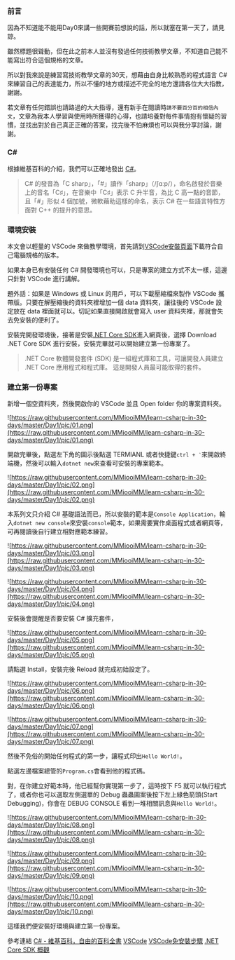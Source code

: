 ### 前言

因為不知道能不能用Day0來講一些開賽前想說的話，所以就塞在第一天了，請見諒。

雖然標題很聳動，但在此之前本人並沒有發過任何技術教學文章，不知道自己能不能寫出符合這個規格的文章。

所以對我來說是練習寫技術教學文章的30天，想藉由自身比較熟悉的程式語言 C# 來練習自己的表達能力，所以不懂的地方或描述不完全的地方還請各位大大指教，謝謝。

若文章有任何錯誤也請路過的大大指導，還有新手在閱讀時`請不要百分百的相信內文`，文章為我本人學習與使用時所獲得的心得，也請培養對每件事情抱有懷疑的習慣，並找出對於自己真正正確的答案，找完後不怕麻煩也可以與我分享討論，謝謝。

### C#

根據維基百科的介紹，我們可以正確地發出 [C#][C# wiki]。

> C# 的發音為「C sharp」，「#」讀作「sharp」（/ʃɑːp/），命名啟發於音樂上的音名「C♯」，在音樂中「C♯」表示 C 升半音，為比 C 高一點的音節，且「#」形似 4 個加號，微軟藉助這樣的命名，表示 C# 在一些語言特性方面對 C++ 的提升的意思。

### 環境安裝

本文會以輕量的 VSCode 來做教學環境，首先請到[VSCode安裝頁面]下載符合自己電腦規格的版本。

如果本身已有安裝任何 C# 開發環境也可以，只是專案的建立方式不太一樣，這邊只針對 VSCode 進行講解。

題外話：如果是 Windows 或 Linux 的用戶，可以下載壓縮檔來製作 VSCode 攜帶版。只要在解壓縮後的資料夾裡增加一個 data 資料夾，讓往後的 VSCode 設定放在 data 裡面就可以。切記如果直接開啟就會寫入 user 資料夾裡，那就會失去免安裝的便利了。

安裝完開發環境後，接著是安裝[.NET Core SDK]進入網頁後，選擇 Download .NET Core SDK 進行安裝，安裝完畢就可以開始建立第一份專案了。

>.NET Core 軟體開發套件 (SDK) 是一組程式庫和工具，可讓開發人員建立 .NET Core 應用程式和程式庫。 這是開發人員最可能取得的套件。

### 建立第一份專案

新增一個空資料夾，然後開啟你的 VSCode 並且 Open folder 你的專案資料夾。

![https://raw.githubusercontent.com/MMiooiMM/learn-csharp-in-30-days/master/Day1/pic/01.png](https://raw.githubusercontent.com/MMiooiMM/learn-csharp-in-30-days/master/Day1/pic/01.png)

開啟完畢後，點選左下角的圖示後點選 TERMIANL 或者快捷鍵`ctrl + ‵`來開啟終端機，然後可以輸入`dotnet new`來查看可安裝的專案範本。

![https://raw.githubusercontent.com/MMiooiMM/learn-csharp-in-30-days/master/Day1/pic/02.png](https://raw.githubusercontent.com/MMiooiMM/learn-csharp-in-30-days/master/Day1/pic/02.png)

本系列文只介紹 C# 基礎語法而已，所以安裝的範本是`Console Application`，輸入`dotnet new console`來安裝`console`範本，如果需要實作桌面程式或者網頁等，可再閱讀後自行建立相對應範本練習。

![https://raw.githubusercontent.com/MMiooiMM/learn-csharp-in-30-days/master/Day1/pic/03.png](https://raw.githubusercontent.com/MMiooiMM/learn-csharp-in-30-days/master/Day1/pic/03.png)

![https://raw.githubusercontent.com/MMiooiMM/learn-csharp-in-30-days/master/Day1/pic/04.png](https://raw.githubusercontent.com/MMiooiMM/learn-csharp-in-30-days/master/Day1/pic/04.png)

安裝後會提醒是否要安裝 C# 擴充套件，

![https://raw.githubusercontent.com/MMiooiMM/learn-csharp-in-30-days/master/Day1/pic/05.png](https://raw.githubusercontent.com/MMiooiMM/learn-csharp-in-30-days/master/Day1/pic/05.png)

請點選 Install，安裝完後 Reload 就完成初始設定了。

![https://raw.githubusercontent.com/MMiooiMM/learn-csharp-in-30-days/master/Day1/pic/06.png](https://raw.githubusercontent.com/MMiooiMM/learn-csharp-in-30-days/master/Day1/pic/06.png)

![https://raw.githubusercontent.com/MMiooiMM/learn-csharp-in-30-days/master/Day1/pic/07.png](https://raw.githubusercontent.com/MMiooiMM/learn-csharp-in-30-days/master/Day1/pic/07.png)

然後不免俗的開始任何程式的第一步，讓程式印出`Hello World!`。

點選左邊檔案總管的`Program.cs`會看到他的程式碼。

對，在你建立好範本時，他已經幫你實現第一步了，這時按下 F5 就可以執行程式了，或者你也可以選取左側選單的 Debug 蟲蟲圖案後按下左上綠色箭頭(Start Debugging)，你會在 DEBUG CONSOLE 看到一堆相關訊息與`Hello World!`。


![https://raw.githubusercontent.com/MMiooiMM/learn-csharp-in-30-days/master/Day1/pic/08.png](https://raw.githubusercontent.com/MMiooiMM/learn-csharp-in-30-days/master/Day1/pic/08.png)

![https://raw.githubusercontent.com/MMiooiMM/learn-csharp-in-30-days/master/Day1/pic/09.png](https://raw.githubusercontent.com/MMiooiMM/learn-csharp-in-30-days/master/Day1/pic/09.png)

![https://raw.githubusercontent.com/MMiooiMM/learn-csharp-in-30-days/master/Day1/pic/10.png](https://raw.githubusercontent.com/MMiooiMM/learn-csharp-in-30-days/master/Day1/pic/10.png)

這樣我們便安裝好環境與建立第一份專案。

參考連結
[C# - 維基百科，自由的百科全書][C# wiki]
[VSCode]
[VSCode免安裝步驟]
[.NET Core SDK 概觀]

[C# wiki]: https://zh.wikipedia.org/wiki/C%E2%99%AF
[VSCode]: https://code.visualstudio.com/
[VSCode安裝頁面]: https://code.visualstudio.com/#alt-downloads
[VSCode免安裝步驟]: https://code.visualstudio.com/docs/editor/portable
[.NET Core SDK 概觀]: https://docs.microsoft.com/zh-tw/dotnet/core/sdk
[.NET Core SDK]: https://www.microsoft.com/net/download